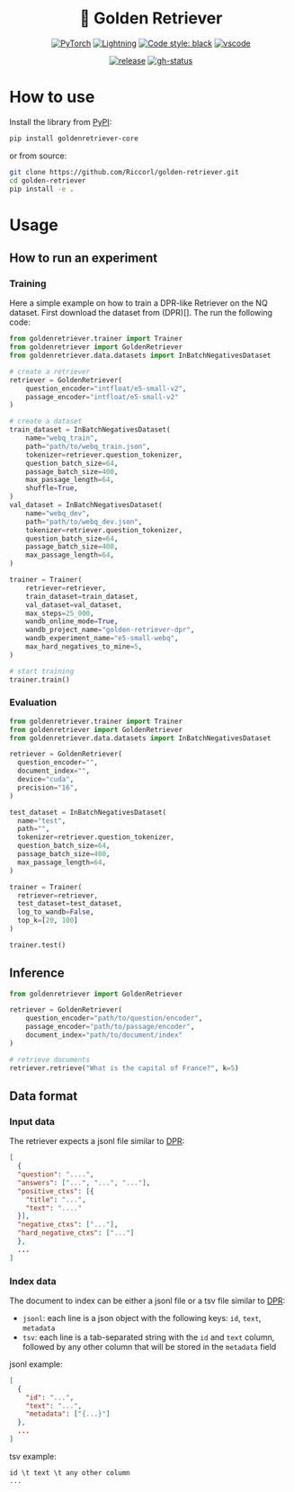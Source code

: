 <h1 align="center">
  🦮 Golden Retriever
</h1>

<p align="center">
  <a href="https://pytorch.org/get-started/locally/"><img alt="PyTorch" src="https://img.shields.io/badge/PyTorch-orange?logo=pytorch"></a>
  <a href="https://pytorchlightning.ai/"><img alt="Lightning" src="https://img.shields.io/badge/-Lightning-blueviolet"></a>
  <a href="https://black.readthedocs.io/en/stable/"><img alt="Code style: black" src="https://img.shields.io/badge/code%20style-black-black.svg"></a>
  <a href="https://github.dev/Riccorl/golden-retriever"><img alt="vscode" src="https://img.shields.io/badge/preview%20in-vscode.dev-blue"></a>
</p>
<p align="center">
  <a href="https://github.com/Riccorl/golden-retriever/releases"><img alt="release" src="https://img.shields.io/github/v/release/Riccorl/golden-retriever"></a>
  <a href="https://github.com/Riccorl/golden-retriever/actions/workflows/python-publish-pypi.yml"><img alt="gh-status" src="https://github.com/Riccorl/golden-retriever/actions/workflows/python-publish-pypi.yml/badge.svg"></a>

</p>

# How to use

Install the library from [PyPI](https://pypi.org/project/goldenretriever-core/):

```bash
pip install goldenretriever-core
```

or from source:

```bash
git clone https://github.com/Riccorl/golden-retriever.git
cd golden-retriever
pip install -e .
```

# Usage

## How to run an experiment

### Training

Here a simple example on how to train a DPR-like Retriever on the NQ dataset.
First download the dataset from (DPR)[]. The run the following code:

```python
from goldenretriever.trainer import Trainer
from goldenretriever import GoldenRetriever
from goldenretriever.data.datasets import InBatchNegativesDataset

# create a retriever
retriever = GoldenRetriever(
    question_encoder="intfloat/e5-small-v2",
    passage_encoder="intfloat/e5-small-v2"
)

# create a dataset
train_dataset = InBatchNegativesDataset(
    name="webq_train",
    path="path/to/webq_train.json",
    tokenizer=retriever.question_tokenizer,
    question_batch_size=64,
    passage_batch_size=400,
    max_passage_length=64,
    shuffle=True,
)
val_dataset = InBatchNegativesDataset(
    name="webq_dev",
    path="path/to/webq_dev.json",
    tokenizer=retriever.question_tokenizer,
    question_batch_size=64,
    passage_batch_size=400,
    max_passage_length=64,
)

trainer = Trainer(
    retriever=retriever,
    train_dataset=train_dataset,
    val_dataset=val_dataset,
    max_steps=25_000,
    wandb_online_mode=True,
    wandb_project_name="golden-retriever-dpr",
    wandb_experiment_name="e5-small-webq",
    max_hard_negatives_to_mine=5,
)

# start training
trainer.train()
```

### Evaluation

```python
from goldenretriever.trainer import Trainer
from goldenretriever import GoldenRetriever
from goldenretriever.data.datasets import InBatchNegativesDataset

retriever = GoldenRetriever(
  question_encoder="",
  document_index="",
  device="cuda",
  precision="16",
)

test_dataset = InBatchNegativesDataset(
  name="test",
  path="",
  tokenizer=retriever.question_tokenizer,
  question_batch_size=64,
  passage_batch_size=400,
  max_passage_length=64,
)

trainer = Trainer(
  retriever=retriever,
  test_dataset=test_dataset,
  log_to_wandb=False,
  top_k=[20, 100]
)

trainer.test()
```

## Inference

```python
from goldenretriever import GoldenRetriever

retriever = GoldenRetriever(
    question_encoder="path/to/question/encoder",
    passage_encoder="path/to/passage/encoder",
    document_index="path/to/document/index"
)

# retrieve documents
retriever.retrieve("What is the capital of France?", k=5)
```

## Data format

### Input data

The retriever expects a jsonl file similar to [DPR](https://github.com/facebookresearch/DPR):

```json lines
[
  {
  "question": "....",
  "answers": ["...", "...", "..."],
  "positive_ctxs": [{
    "title": "...",
    "text": "...."
  }],
  "negative_ctxs": ["..."],
  "hard_negative_ctxs": ["..."]
  },
  ...
]
```

### Index data

The document to index can be either a jsonl file or a tsv file similar to
[DPR](https://github.com/facebookresearch/DPR):

- `jsonl`: each line is a json object with the following keys: `id`, `text`, `metadata`
- `tsv`: each line is a tab-separated string with the `id` and `text` column,
  followed by any other column that will be stored in the `metadata` field

jsonl example:

```json lines
[
  {
    "id": "...",
    "text": "...",
    "metadata": ["{...}"]
  },
  ...
]
```

tsv example:

```tsv
id \t text \t any other column
...
```
